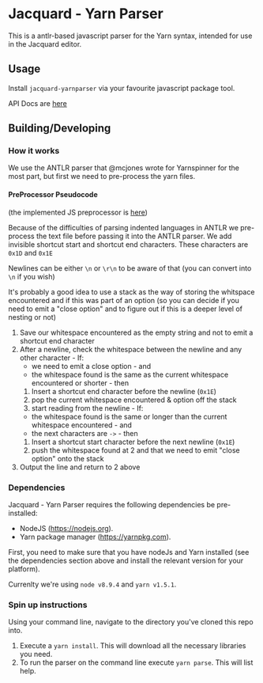 # Jacquard - Yarn Parser

This is a antlr-based javascript parser for the Yarn syntax, intended for use in the Jacquard editor.

## Usage

Install `jacquard-yarnparser` via your favourite javascript package tool.

API Docs are [here](https://stirfirestudios.github.io/Jacquard-YarnParser/#parser)

## Building/Developing

### How it works

We use the ANTLR parser that @mcjones wrote for Yarnspinner for the most part, but first we need to pre-process the yarn files.

#### PreProcessor Pseudocode

(the implemented JS preprocessor is [here](preprocessor.js))

Because of the difficulties of parsing indented languages in ANTLR we pre-process the text file before passing it into the ANTLR parser. We add invisible shortcut start and shortcut end characters. These characters are `0x1D` and `0x1E`

Newlines can be either `\n` or `\r\n` to be aware of that (you can convert into `\n` if you wish)

It's probably a good idea to use a stack as the way of storing the whitspace encountered and if this was part of an option (so you can decide if you need to emit a "close option" and to figure out if this is a deeper level of nesting or not)

  1. Save our whitespace encountered as the empty string and not to emit a shortcut end character
  2. After a newline, check the whitespace between the newline and any other character
    - If:
        - we need to emit a close option 
    - and
        - the whitespace found is the same as the current whitespace encountered or shorter
    - then
        1. Insert a shortcut end character before the newline (`0x1E`)
        2. pop the current whitespace encountered & option off the stack
        3. start reading from the newline
    - If:
        - the whitespace found is the same or longer than the current whitespace encountered
    - and 
        - the next characters are `->`
    - then
        1. Insert a shortcut start character before the next newline (`0x1E`)
        2. push the whitespace found at 2 and that we need to emit "close option" onto the stack
  3. Output the line and return to 2 above


### Dependencies

Jacquard - Yarn Parser requires the following dependencies be pre-installed:

* NodeJS (https://nodejs.org).
* Yarn package manager (https://yarnpkg.com).

First, you need to make sure that you have nodeJs and Yarn installed (see the dependencies section above and install the relevant version for your platform).

Currenlty we're using `node v8.9.4` and `yarn v1.5.1`.

### Spin up instructions

Using your command line, navigate to the directory you've cloned this repo into.

  1. Execute a `yarn install`. This will download all the necessary libraries you need.
  2. To run the parser on the command line execute `yarn parse`. This will list help.